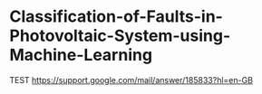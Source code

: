 # Classification-of-Faults-in-Photovoltaic-System-using-Machine-Learning

TEST
https://support.google.com/mail/answer/185833?hl=en-GB
